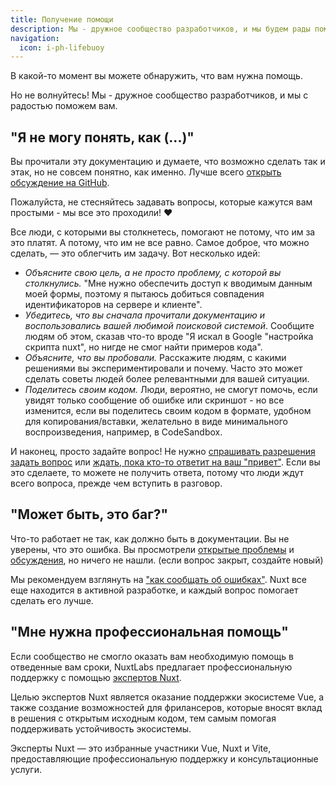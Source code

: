 ```yaml
---
title: Получение помощи
description: Мы - дружное сообщество разработчиков, и мы будем рады помочь.
navigation:
  icon: i-ph-lifebuoy
---
```


В какой-то момент вы можете обнаружить, что вам нужна помощь.

Но не волнуйтесь! Мы - дружное сообщество разработчиков, и мы с радостью поможем вам.

## "Я не могу понять, как (...)"

Вы прочитали эту документацию и думаете, что возможно сделать так и этак, но не совсем понятно, как именно. Лучше всего [открыть обсуждение на GitHub](https://github.com/nuxt/nuxt/discussions).

Пожалуйста, не стесняйтесь задавать вопросы, которые кажутся вам простыми - мы все это проходили! ❤️

Все люди, с которыми вы столкнетесь, помогают не потому, что им за это платят. А потому, что им не все равно. Самое доброе, что можно сделать, — это облегчить им задачу. Вот несколько идей:

- _Объясните свою цель, а не просто проблему, с которой вы столкнулись._ "Мне нужно обеспечить доступ к вводимым данным моей формы, поэтому я пытаюсь добиться совпадения идентификаторов на сервере и клиенте".
- _Убедитесь, что вы сначала прочитали документацию и воспользовались вашей любимой поисковой системой_. Сообщите людям об этом, сказав что-то вроде "Я искал в Google "настройка скрипта nuxt", но нигде не смог найти примеров кода".
- _Объясните, что вы пробовали._ Расскажите людям, с какими решениями вы экспериментировали и почему. Часто это может сделать советы людей более релевантными для вашей ситуации.
- _Поделитесь своим кодом._ Люди, вероятно, не смогут помочь, если увидят только сообщение об ошибке или скриншот - но все изменится, если вы поделитесь своим кодом в формате, удобном для копирования/вставки, желательно в виде минимального воспроизведения, например, в CodeSandbox.

И наконец, просто задайте вопрос! Не нужно [спрашивать разрешения задать вопрос](https://dontasktoask.com) или [ждать, пока кто-то ответит на ваш "привет"](https://www.nohello.com). Если вы это сделаете, то можете не получить ответа, потому что люди ждут всего вопроса, прежде чем вступить в разговор.

## "Может быть, это баг?"

Что-то работает не так, как должно быть в документации. Вы не уверены, что это ошибка. Вы просмотрели [открытые проблемы](https://github.com/nuxt/nuxt/issues) и [обсуждения](https://github.com/nuxt/nuxt/discussions), но ничего не нашли. (если вопрос закрыт, создайте новый)

Мы рекомендуем взглянуть на ["как сообщать об ошибках"](/docs/community/reporting-bugs). Nuxt все еще находится в активной разработке, и каждый вопрос помогает сделать его лучше.

## "Мне нужна профессиональная помощь"

Если сообщество не смогло оказать вам необходимую помощь в отведенные вам сроки, NuxtLabs предлагает профессиональную поддержку с помощью [экспертов Nuxt](https://nuxt.com/enterprise/support).

Целью экспертов Nuxt является оказание поддержки экосистеме Vue, а также создание возможностей для фрилансеров, которые вносят вклад в решения с открытым исходным кодом, тем самым помогая поддерживать устойчивость экосистемы.

Эксперты Nuxt — это избранные участники Vue, Nuxt и Vite, предоставляющие профессиональную поддержку и консультационные услуги.
